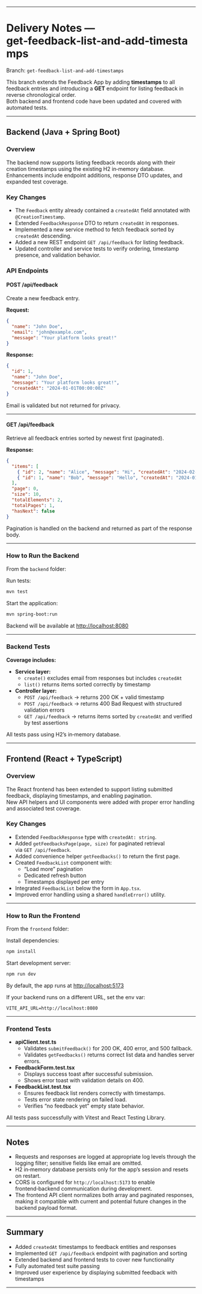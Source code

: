 ***

# Delivery Notes — get‑feedback‑list‑and‑add‑timestamps

Branch: `get-feedback-list-and-add-timestamps`

This branch extends the Feedback App by adding **timestamps** to all feedback entries and introducing a **GET** endpoint for listing feedback in reverse chronological order.  
Both backend and frontend code have been updated and covered with automated tests.

***

## Backend (Java + Spring Boot)

### Overview

The backend now supports listing feedback records along with their creation timestamps using the existing H2 in‑memory database.  
Enhancements include endpoint additions, response DTO updates, and expanded test coverage.

### Key Changes

- The `Feedback` entity already contained a `createdAt` field annotated with `@CreationTimestamp`.  
- Extended `FeedbackResponse` DTO to return `createdAt` in responses.  
- Implemented a new service method to fetch feedback sorted by `createdAt` descending.  
- Added a new REST endpoint `GET /api/feedback` for listing feedback.  
- Updated controller and service tests to verify ordering, timestamp presence, and validation behavior.

### API Endpoints

#### POST /api/feedback
Create a new feedback entry.

**Request:**
```json
{
  "name": "John Doe",
  "email": "john@example.com",
  "message": "Your platform looks great!"
}
```

**Response:**
```json
{
  "id": 1,
  "name": "John Doe",
  "message": "Your platform looks great!",
  "createdAt": "2024-01-01T00:00:00Z"
}
```

Email is validated but not returned for privacy.

***

#### GET /api/feedback
Retrieve all feedback entries sorted by newest first (paginated).

**Response:**
```json
{
  "items": [
    { "id": 2, "name": "Alice", "message": "Hi", "createdAt": "2024-02-01T00:00:00Z" },
    { "id": 1, "name": "Bob", "message": "Hello", "createdAt": "2024-01-01T00:00:00Z" }
  ],
  "page": 0,
  "size": 10,
  "totalElements": 2,
  "totalPages": 1,
  "hasNext": false
}
```

Pagination is handled on the backend and returned as part of the response body.

***

### How to Run the Backend

From the `backend` folder:

Run tests:
```bash
mvn test
```

Start the application:
```bash
mvn spring-boot:run
```

Backend will be available at [http://localhost:8080](http://localhost:8080)

***

### Backend Tests

**Coverage includes:**
- **Service layer:**
  - `create()` excludes email from responses but includes `createdAt`
  - `list()` returns items sorted correctly by timestamp  
- **Controller layer:**
  - `POST /api/feedback` → returns 200 OK + valid timestamp  
  - `POST /api/feedback` → returns 400 Bad Request with structured validation errors  
  - `GET /api/feedback` → returns items sorted by `createdAt` and verified by test assertions  

All tests pass using H2’s in‑memory database.

***

## Frontend (React + TypeScript)

### Overview

The React frontend has been extended to support listing submitted feedback, displaying timestamps, and enabling pagination.  
New API helpers and UI components were added with proper error handling and associated test coverage.

### Key Changes

- Extended `FeedbackResponse` type with `createdAt: string`.
- Added `getFeedbacksPage(page, size)` for paginated retrieval via `GET /api/feedback`.
- Added convenience helper `getFeedbacks()` to return the first page.
- Created `FeedbackList` component with:
  - “Load more” pagination  
  - Dedicated refresh button  
  - Timestamps displayed per entry
- Integrated `FeedbackList` below the form in `App.tsx`.
- Improved error handling using a shared `handleError()` utility.

***

### How to Run the Frontend

From the `frontend` folder:

Install dependencies:
```bash
npm install
```

Start development server:
```bash
npm run dev
```

By default, the app runs at [http://localhost:5173](http://localhost:5173)

If your backend runs on a different URL, set the env var:
```
VITE_API_URL=http://localhost:8080
```

***

### Frontend Tests

- **apiClient.test.ts**
  - Validates `submitFeedback()` for 200 OK, 400 error, and 500 fallback.  
  - Validates `getFeedbacks()` returns correct list data and handles server errors.  
- **FeedbackForm.test.tsx**
  - Displays success toast after successful submission.  
  - Shows error toast with validation details on 400.  
- **FeedbackList.test.tsx**
  - Ensures feedback list renders correctly with timestamps.  
  - Tests error state rendering on failed load.  
  - Verifies “no feedback yet” empty state behavior.

All tests pass successfully with Vitest and React Testing Library.

***

## Notes

- Requests and responses are logged at appropriate log levels through the logging filter; sensitive fields like email are omitted.  
- H2 in‑memory database persists only for the app’s session and resets on restart.  
- CORS is configured for `http://localhost:5173` to enable frontend‑backend communication during development.  
- The frontend API client normalizes both array and paginated responses, making it compatible with current and potential future changes in the backend payload format.

***

## Summary

- Added `createdAt` timestamps to feedback entities and responses  
- Implemented `GET /api/feedback` endpoint with pagination and sorting  
- Extended backend and frontend tests to cover new functionality  
- Fully automated test suite passing  
- Improved user experience by displaying submitted feedback with timestamps  

***
